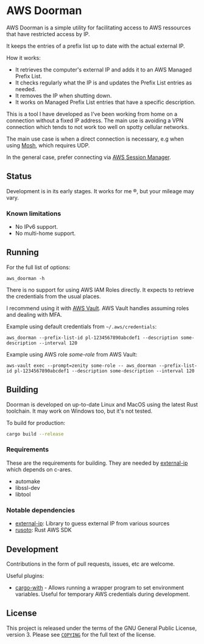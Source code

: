 # AWS Doorman

AWS Doorman is a simple utility for facilitating access to AWS ressources that have restricted access by IP.

It keeps the entries of a prefix list up to date with the actual external IP.

How it works:

* It retrieves the computer's external IP and adds it to an AWS Managed Prefix List.
* It checks regularly what the IP is and updates the Prefix List entries as needed.
* It removes the IP when shutting down.
* It works on Managed Prefix List entries that have a specific description.

This is a tool I have developed as I've been working from home on a connection without a fixed IP address.
The main use is avoiding a VPN connection which tends to not work too well on spotty cellular networks.

The main use case is when a direct connection is necessary, e.g when using [Mosh], which requires UDP.

In the general case, prefer connecting via [AWS Session Manager].


## Status

Development is in its early stages. It works for me ®, but your mileage may vary.

### Known limitations

* No IPv6 support.
* No multi-home support.


## Running

For the full list of options:

```
aws_doorman -h
```

There is no support for using AWS IAM Roles directly. It expects to retrieve the credentials from the usual places.

I recommend using it with [AWS Vault]. AWS Vault handles assuming roles and
dealing with MFA.

Example using default credentials from `~/.aws/credentials`:

```
aws_doorman --prefix-list-id pl-1234567890abcdef1 --description some-description --interval 120
```

Example using AWS role *some-role* from AWS Vault:

```
aws-vault exec --prompt=zenity some-role -- aws_doorman --prefix-list-id pl-1234567890abcdef1 --description some-description --interval 120
```


## Building

Doorman is developed on up-to-date Linux and MacOS using the latest Rust toolchain.
It may work on Windows too, but it's not tested.

To build for production:

```sh
cargo build --release
```

### Requirements

These are the requirements for building. They are needed by [external-ip] which depends on c-ares.

* automake
* libssl-dev
* libtool


### Notable dependencies

* [external-ip]: Library to guess external IP from various sources
* [rusoto]: Rust AWS SDK


## Development

Contributions in the form of pull requests, issues, etc are welcome.

Useful plugins:

* [cargo-with] - Allows running a wrapper program to set environment variables.
Useful for temporary AWS credentials during development.


## License


This project is released under the terms of the GNU General Public License, version 3.
Please see [`COPYING`](COPYING) for the full text of the license.


[aws vault]: https://github.com/99designs/aws-vault "AWS Vault"
[aws session manager]: https://docs.aws.amazon.com/systems-manager/latest/userguide/session-manager-getting-started-enable-ssh-connections.html "AWS Session Manager Plugin"
[cargo-with]: https://lib.rs/crates/cargo-with "cargo-with"
[mosh]: https://mosh.org/ "Mosh"
[external-ip]: https://docs.rs/external-ip/ "external-ip"
[rusoto]: https://rusoto.org/ "Rusoto"
